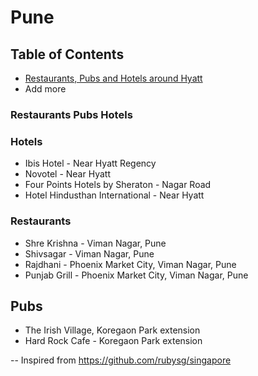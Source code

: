 # Pune

## Table of Contents

- [Restaurants, Pubs and Hotels around Hyatt](#restaurants-pubs-hotels)
- Add more



### Restaurants Pubs Hotels 
### Hotels
- Ibis Hotel - Near Hyatt Regency
- Novotel - Near Hyatt
- Four Points Hotels by Sheraton - Nagar Road
- Hotel Hindusthan International - Near Hyatt


### Restaurants
- Shre Krishna - Viman Nagar, Pune
- Shivsagar - Viman Nagar, Pune
- Rajdhani - Phoenix Market City, Viman Nagar, Pune
- Punjab Grill - Phoenix Market City, Viman Nagar, Pune


## Pubs
- The Irish Village, Koregaon Park extension
- Hard Rock Cafe - Koregaon Park extension






--
Inspired from https://github.com/rubysg/singapore
